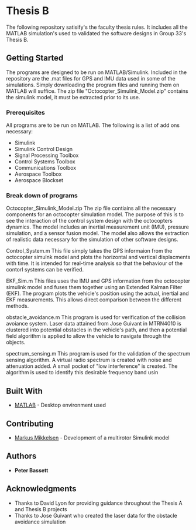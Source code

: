 # Thesis B

The following repository satisify's the faculty thesis rules. It includes all the MATLAB simulation's used to validated the software designs in Group 33's Thesis B. 

## Getting Started

The programs are designed to be run on MATLAB/Simulink. Included in the repository are the .mat files for GPS and IMU data used in some of the simulations. Simply downloading the program files and running them on MATLAB will suffice. The zip file "Octocopter_Simulink_Model.zip" contains the simulink model, it must be extracted prior to its use.

### Prerequisites

All programs are to be run on MATLAB. The following is a list of add ons necessary:
- Simulink
- Simulink Control Design
- Signal Processing Toolbox
- Control Systems Toolbox
- Communications Toolbox
- Aerospace Toolbox
- Aerospace Blockset

### Break down of programs

Octocopter_Simulink_Model.zip
The zip file contiains all the necessary components for an octocopter simulation model. The purpose of this is to see the interaction of the control system design with the octocopters dynamics. The model includes an inertial measurement unit (IMU), pressure simulation, and a sensor fusion model. The model also allows the extraction of realistic data necessary for the simulation of other software designs.

Control_System.m
This file simply takes the GPS informaion from the octocopter simulnk model and plots the horizontal and vertical displacments with time. It is intended for real-time analysis so that the behaviour of the contorl systems can be verified.

EKF_Sim.m
This files uses the IMU and GPS information from the octocopter simulink model and fuses them together using an Extended Kalman Filter (EKF). The program plots the vehicle's position using the actual, inertial and EKF measurements. This allows direct comparison between the different methods.

obstacle_avoidance.m
This program is used for verification of the collision avoiance system. Laser data attained from Jose Guivant in MTRN4010 is clustered into potential obstacles in the vehicle's path, and then a potential field algorithm is applied to allow the vehicle to navigate through the objects.

spectrum_sensing.m
This program is used for the validation of the spectrum sensing algorithm. A virtual radio spectrum is created with noise and attenuation added. A small pocket of "low interference" is created. The algorithm is used to identify this desirable frequency band usin

## Built With

* [MATLAB](https://www.mathworks.com/products/matlab.html) - Desktop environment used

## Contributing

* [Markus Mikkelsen](https://pdfs.semanticscholar.org/4e00/fa5e741040b19252e88d4a781c423402c9bc.pdf) - Development of a multirotor Simulink model

## Authors

* **Peter Bassett**

## Acknowledgments

* Thanks to David Lyon for providing guidance throughout the Thesis A and Thesis B projects
* Thanks to Jose Guivant who created the laser data for the obstacle avoidance simulation







